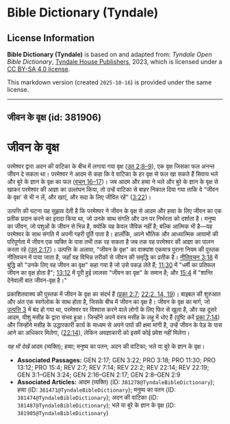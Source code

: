 # Bible Dictionary (Tyndale)

## License Information

**Bible Dictionary (Tyndale)** is based on and adapted from: _Tyndale Open Bible Dictionary_, [Tyndale House Publishers](https://tyndaleopenresources.com/), 2023, which is licensed under a [CC BY-SA 4.0 license](https://creativecommons.org/licenses/by-sa/4.0/legalcode.en).

This markdown version (created `2025-10-16`) is provided under the same license.



--------------------------------

## जीवन के वृक्ष (id: 381906)

जीवन के वृक्ष
=============

परमेश्वर द्वारा अदन की वाटिका के बीच में लगाया गया वृक्ष ([उत 2:8–9](https://ref.ly/Gen2:8-Gen2:9)), एक वृक्ष जिसका फल अनन्त जीवन दे सकता था। परमेश्वर ने आदम से कहा कि वे वाटिका के हर वृक्ष से फल खा सकते हैं सिवाय भले और बुरे के ज्ञान के वृक्ष का फल ([वचन 16–17](https://ref.ly/Gen2:16-Gen2:17))। जब आदम और हव्वा ने भले और बुरे के ज्ञान के वृक्ष से खाकर परमेश्वर की आज्ञा का उल्लंघन किया, तो उन्हें वाटिका से बाहर निकाल दिया गया ताकि वे “जीवन के वृक्ष' से भी न लें, और खाएं, और सदा के लिए जीवित रहें” ([3:22](https://ref.ly/Gen3:22))।

उत्पत्ति की घटना यह सुझाव देती है कि परमेश्वर ने जीवन के वृक्ष से आदम और हव्वा के लिए जीवन का एक प्रतीक प्रदान करने का इरादा किया था, जो उनके साथ संगति और उन पर निर्भरता को दर्शाता है। मनुष्य का जीवन, जो पशुओं के जीवन से भिन्न है, क्योकि यह केवल जैविक नहीं है; बल्कि आत्मिक भी है—यह परमेश्वर के साथ संगति में अपनी गहरी पूर्ति पाता है। हालाँकि, अपने भौतिक और आध्यात्मिक आयामों की परिपूर्णता में जीवन एक व्यक्ति के पास तभी तक रह सकता है जब तक वह परमेश्‍वर की आज्ञा का पालन करता रहे ([उत 2:17](https://ref.ly/Gen2:17))। उत्पत्ति के अलावा, "जीवन के वृक्ष" का वाक्यांश एकमात्र पुराना नियम की पुस्तक नीतिवचन में पाया जाता है, जहाँ यह विभिन्न तरीकों से जीवन की समृद्धि का प्रतीक है। [नीतिवचन 3:18](https://ref.ly/Prov3:18) में बुद्धि को "उनके लिए वह जीवन का वृक्ष" कहा गया है जो उसे पकड़ लेते हैं; [11:30](https://ref.ly/Prov11:30) में "धर्मी का प्रतिफल जीवन का वृक्ष होता है"; [13:12](https://ref.ly/Prov13:12) में पूरी हुई लालसा "जीवन का वृक्ष" के समान है; और [15:4](https://ref.ly/Prov15:4) में "शान्ति देनेवाली बात जीवन\-वृक्ष है।"

प्रकाशितवाक्य की पुस्तक में जीवन के वृक्ष का संदर्भ हैं ([प्रका 2:7](https://ref.ly/Rev2:7); [22:2, 14, 19](https://ref.ly/Rev22:2,Rev22:14,Rev22:19))। बाइबल की शुरुआत और अंत एक स्वर्गलोक के साथ होता है, जिसके बीच में जीवन का वृक्ष है। जीवन के वृक्ष का मार्ग, जो [उत्पत्ति 3](https://ref.ly/Gen3:1-Gen3:24) में बंद हो गया था, परमेश्वर पर विश्वास करने वाले लोगों के लिए फिर से खुला है, और यह दूसरे आदम, यीशु मसीह के द्वारा संभव हुआ। जिन्होंने अपने वस्त्र मसीह के लहू में धोए हैं (पुष्टि करें [प्रका 7:14](https://ref.ly/Rev7:14)) और जिन्होंने मसीह के उद्धारकारी कार्य के माध्यम से अपने पापों की क्षमा मांगी है, उन्हें जीवन के पेड़ के पास आने का अधिकार मिलेगा, ([22:14](https://ref.ly/Rev22:14)), लेकिन अवज्ञाकारी को इसमें कोई प्रवेश नहीं मिलेगा।

*यह भी देखें* आदम (व्यक्ति); हव्वा; मनुष्य का पतन; अदन की वाटिका; भले या बुरे के ज्ञान के  वृक्ष। 

* **Associated Passages:** GEN 2:17; GEN 3:22; PRO 3:18; PRO 11:30; PRO 13:12; PRO 15:4; REV 2:7; REV 7:14; REV 22:2; REV 22:14; REV 22:19; GEN 3:1–GEN 3:24; GEN 2:16–GEN 2:17; GEN 2:8–GEN 2:9
* **Associated Articles:** आदम (व्यक्ति) (ID: `381278@TyndaleBibleDictionary`); हव्वा (ID: `381471@TyndaleBibleDictionary`); मनुष्य का पतन (ID: `381474@TyndaleBibleDictionary`); अदन की वाटिका  (ID: `381487@TyndaleBibleDictionary`); भले या बुरे के ज्ञान के वृक्ष (ID: `381905@TyndaleBibleDictionary`)

